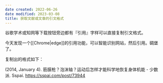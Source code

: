 ```yaml
---
date created: 2022-06-26
date modified: 2023-03-08
title: 获取文献或文章的引文格式
---
```


谷歌学术或知网等下载按钮旁边都有『引用』字样可以直接复制引文格式。

今天发现一个[[Chrome|edge]]的引用功能，可以智能识别网站，然后引用。碉堡了。

复制出的格式如下：

(2014, January 4). 筋膜枪？泡沫轴？运动后怎样才能科学地恢复身体机能 - 少数派. Sspai. <https://sspai.com/post/73944>
